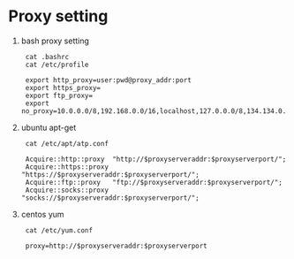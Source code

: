 Proxy setting
==============

1. bash proxy setting

        cat .bashrc
        cat /etc/profile
        
        export http_proxy=user:pwd@proxy_addr:port
        export https_proxy=
        export ftp_proxy=
        export no_proxy=10.0.0.0/8,192.168.0.0/16,localhost,127.0.0.0/8,134.134.0.0/16

2. ubuntu apt-get

        cat /etc/apt/atp.conf

        Acquire::http::proxy  "http://$proxyserveraddr:$proxyserverport/";
        Acquire::https::proxy "https://$proxyserveraddr:$proxyserverport/";
        Acquire::ftp::proxy   "ftp://$proxyserveraddr:$proxyserverport/";
        Acquire::socks::proxy "socks://$proxyserveraddr:$proxyserverport/";
        
3. centos yum

        cat /etc/yum.conf

        proxy=http://$proxyserveraddr:$proxyserverport
